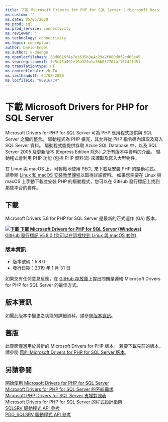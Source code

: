 ```yaml
---
title: 下載 Microsoft Drivers for PHP for SQL Server | Microsoft Docs
ms.custom: ''
ms.date: 05/05/2020
ms.prod: sql
ms.prod_service: connectivity
ms.reviewer: ''
ms.technology: connectivity
ms.topic: conceptual
author: David-Engel
ms.author: v-daenge
ms.openlocfilehash: 38d0016f4a7e1635b3e4c29a2f080d9f2cd05e45
ms.sourcegitcommit: fe5c45a492e19a320a1a36b037704bf132dffd51
ms.translationtype: HT
ms.contentlocale: zh-TW
ms.lasthandoff: 04/08/2020
ms.locfileid: "80916734"
---
```

# <a name="download-the-microsoft-drivers-for-php-for-sql-server"></a>下載 Microsoft Drivers for PHP for SQL Server

Microsoft Drivers for PHP for SQL Server 可為 PHP 應用程式提供與 SQL Server 之間的整合。 驅動程式為 PHP 擴充，其允許從 PHP 指令碼內讀取及寫入 SQL Server 資料。 驅動程式能提供存取 Azure SQL Database 中，以及 SQL Server 2005 及更新版本 (Express Edition 除外) 之所有版本中資料的介面。 驅動程式會利用 PHP 功能 (包括 PHP 資料流) 來讀取及寫入大型物件。

在 Linux 與 macOS 上，可輕鬆地使用 PECL 來下載及安裝 PHP 的驅動程式。 請參閱 [Linux 和 macOS 安裝教學課程](installation-tutorial-linux-mac.md)以取得詳細資料。 如果您需要在 Linux 與 macOS 上手動下載並安裝 PHP 的驅動程式，您可以在 GitHub 發行標記上找到那些平台的套件。

## <a name="download"></a>下載

Microsoft Drivers 5.8 for PHP for SQL Server 是最新的正式運作 (GA) 版本。

**[![下載](../../ssms/media/download-icon.png) 下載 Microsoft Drivers for PHP for SQL Server (Windows)](https://go.microsoft.com/fwlink/?linkid=2120362)**  
[GitHub 發行標記 v5.8.0 (您可以在這裡找到 Linux 與 macOS 套件)](https://github.com/Microsoft/msphpsql/releases/tag/v5.8.0)

### <a name="version-information"></a>版本資訊

- 版本號碼：5.8.0
- 發行日期：2019 年 1 月 31 日

如果您有任何意見反應，在 [GitHub 存放庫](https://github.com/Microsoft/msphpsql/issues)上提出問題是連絡 Microsoft Drivers for PHP for SQL Server 的最佳方式。

## <a name="release-notes"></a>版本資訊

如需此版本中變更之功能的詳細資料，請參閱[版本資訊](release-notes-php-sql-driver.md)。

## <a name="previous-releases"></a>舊版

此頁面僅適用於最新的 Microsoft Drivers for PHP 版本。 若要下載先前的版本，請參閱 [舊的 Microsoft Drivers for PHP for SQL Server 版本](release-notes-php-sql-driver.md#previous-releases)。

## <a name="see-also"></a>另請參閱

[開始使用 Microsoft Drivers for PHP for SQL Server](getting-started-with-the-php-sql-driver.md)  
[Microsoft Drivers for PHP for SQL Server 的系統需求](system-requirements-for-the-php-sql-driver.md)  
[Microsoft PHP Drivers for SQL Server 支援對照表](microsoft-php-drivers-for-sql-server-support-matrix.md)  
[Microsoft Drivers for PHP for SQL Server 的程式設計指南](programming-guide-for-php-sql-driver.md)  
[SQLSRV 驅動程式 API 參考](sqlsrv-driver-api-reference.md)  
[PDO_SQLSRV 驅動程式 API 參考](pdo-sqlsrv-driver-reference.md)  
